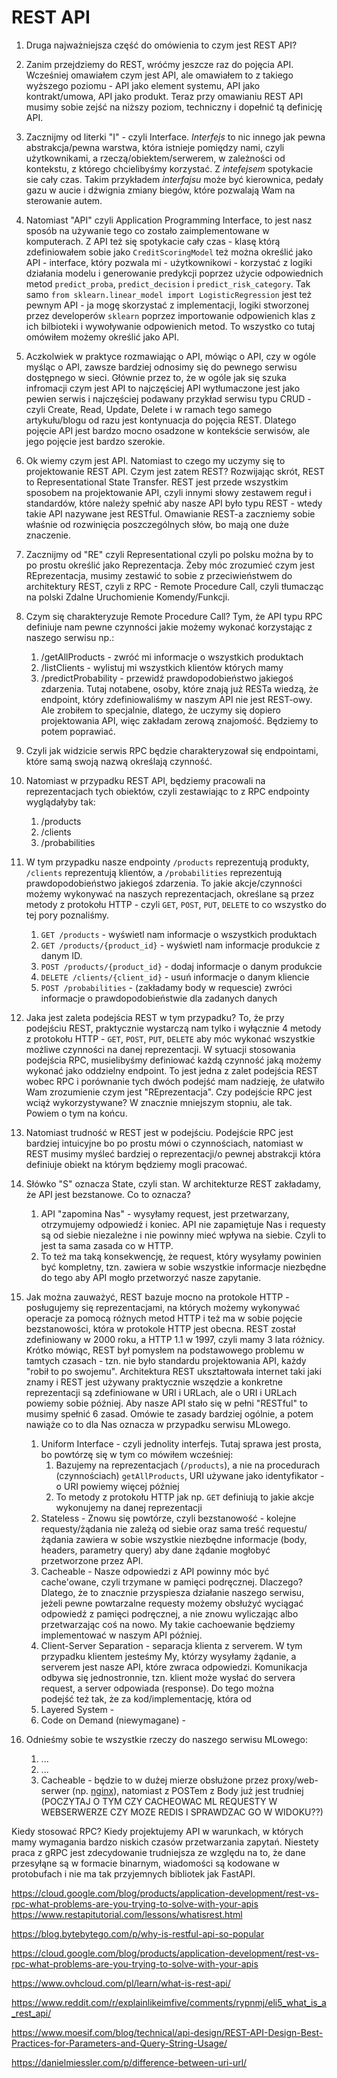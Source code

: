 # REST API

1. Druga najważniejsza część do omówienia to czym jest REST API? 
2. Zanim przejdziemy do REST, wróćmy jeszcze raz do pojęcia API. Wcześniej omawiałem czym jest API, ale omawiałem to z takiego wyższego poziomu - API jako element systemu, API jako kontrakt/umowa, API jako produkt. Teraz przy omawianiu REST API musimy sobie zejść na niższy poziom, techniczny i dopełnić tą definicję API.
3. Zacznijmy od literki "I" - czyli Interface. *Interfejs* to nic innego jak pewna abstrakcja/pewna warstwa, która istnieje pomiędzy nami, czyli użytkownikami, a rzeczą/obiektem/serwerem, w zależności od kontekstu, z którego chcielibyśmy korzystać. Z *intefejsem* spotykacie sie cały czas. Takim przykładem *interfajsu* może być kierownica, pedały gazu w aucie i dźwignia zmiany biegów, które pozwalają Wam na sterowanie autem.
4. Natomiast "API" czyli Application Programming Interface, to jest nasz sposób na używanie tego co zostało zaimplementowane w komputerach. Z API też się spotykacie cały czas - klasę którą zdefiniowałem sobie jako `CreditScoringModel` też można określić jako API - interface, który pozwala mi - użytkownikowi - korzystać z logiki działania modelu i generowanie predykcji poprzez użycie odpowiednich metod `predict_proba`, `predict_decision` i `predict_risk_category`. Tak samo `from sklearn.linear_model import LogisticRegression` jest też pewnym API - ja mogę skorzystać z implementacji, logiki stworzonej przez developerów `sklearn` poprzez importowanie odpowienich klas z ich bilbioteki i wywoływanie odpowienich metod. To wszystko co tutaj omówiłem możemy określić jako API.
5. Aczkolwiek w praktyce rozmawiając o API, mówiąc o API, czy w ogóle myśląc o API, zawsze bardziej odnosimy się do pewnego serwisu dostępnego w sieci. Głównie przez to, że w ogóle jak się szuka infromacji czym jest API to najczęściej API wytłumaczone jest jako pewien serwis i najczęściej podawany przykład serwisu typu CRUD - czyli Create, Read, Update, Delete i w ramach tego samego artykułu/blogu od razu jest kontynuacja do pojęcia REST. Dlatego pojęcie API jest bardzo mocno osadzone w kontekście serwisów, ale jego pojęcie jest bardzo szerokie.
6. Ok wiemy czym jest API. Natomiast to czego my uczymy się to projektowanie REST API. Czym jest zatem REST? Rozwijając skrót, REST to Representational State Transfer. REST jest przede wszystkim sposobem na projektowanie API, czyli innymi słowy zestawem reguł i standardów, które należy spełnić aby nasze API było typu REST - wtedy takie API nazywane jest RESTful. Omawianie REST-a zaczniemy sobie właśnie od rozwinięcia poszczególnych słów, bo mają one duże znaczenie.
7. Zacznijmy od "RE" czyli Representational czyli po polsku można by to po prostu określić jako Reprezentacja. Żeby móc zrozumieć czym jest REprezentacja, musimy zestawić to sobie z przeciwieństwem do architektury REST, czyli z RPC - Remote Procedure Call, czyli tłumacząc na polski Zdalne Uruchomienie Komendy/Funkcji. 
8. Czym się charakteryzuje Remote Procedure Call? Tym, że API typu RPC definiuje nam pewne czynności jakie możemy wykonać korzystając z naszego serwisu np.:
	1. /getAllProducts - zwróć mi informacje o wszystkich produktach
	2. /listClients - wylistuj mi wszystkich klientów których mamy
	3. /predictProbability - przewidź prawdopodobieństwo jakiegoś zdarzenia. Tutaj notabene, osoby, które znają już RESTa wiedzą, że endpoint, który zdefiniowaliśmy w naszym API nie jest REST-owy. Ale zrobiłem to specjalnie, dlatego, że uczymy się dopiero projektowania API, więc zakładam zerową znajomość. Będziemy to potem poprawiać. 
9. Czyli jak widzicie serwis RPC będzie charakteryzował się endpointami, które samą swoją nazwą określają czynność.
10. Natomiast w przypadku REST API, będziemy pracowali na reprezentacjach tych obiektów, czyli zestawiając to z RPC endpointy wyglądałyby tak:
	1. /products
	2. /clients
	3. /probabilities
11. W tym przypadku nasze endpointy `/products` reprezentują produkty, `/clients` reprezentują klientów, a `/probabilities` reprezentują prawdopodobieństwo jakiegoś zdarzenia. To jakie akcje/czynności możemy wykonywać na naszych reprezentacjach, określane są przez metody z protokołu HTTP - czyli `GET`, `POST`, `PUT`, `DELETE` to co wszystko do tej pory poznaliśmy.
	1. `GET /products` - wyświetl nam informacje o wszystkich produktach
	2. `GET /products/{product_id}` - wyświetl nam informacje produkcie z danym ID.
	3. `POST /products/{product_id}` - dodaj informacje o danym produkcie
	4. `DELETE /clients/{client_id}` - usuń informacje o danym kliencie
	5. `POST /probabilities` - (zakładamy body w requescie) zwróci informacje o prawdopodobieństwie dla zadanych danych
12. Jaka jest zaleta podejścia REST w tym przypadku? To, że przy podejściu REST, praktycznie wystarczą nam tylko i wyłącznie 4 metody z protokołu HTTP - `GET`, `POST`, `PUT`, `DELETE` aby móc wykonać wszystkie możliwe czynności na danej reprezentacji. W sytuacji stosowania podejścia RPC, musielibyśmy definiować każdą czynność jaką możemy wykonać jako oddzielny endpoint. To jest jedna z zalet podejścia REST wobec RPC i porównanie tych dwóch podejść mam nadzieję, że ułatwiło Wam zrozumienie czym jest "REprezentacja". Czy podejście RPC jest wciąż wykorzystywane? W znacznie mniejszym stopniu, ale tak. Powiem o tym na końcu.
13. Natomiast trudność w REST jest w podejściu. Podejście RPC jest bardziej intuicyjne bo po prostu mówi o czynnościach, natomiast w REST musimy myśleć bardziej o reprezentacji/o pewnej abstrakcji która definiuje obiekt na którym będziemy mogli pracować. 
14. Słówko "S" oznacza State, czyli stan. W architekturze REST zakładamy, że API jest bezstanowe. Co to oznacza? 
	1. API "zapomina Nas" - wysyłamy request, jest przetwarzany, otrzymujemy odpowiedź i koniec. API nie zapamiętuje Nas i requesty są od siebie niezależne i nie powinny mieć wpływa na siebie. Czyli to jest ta sama zasada co w HTTP.
	2. To też ma taką konsekwencję, że request, który wysyłamy powinien być kompletny, tzn. zawiera w sobie wszystkie informacje niezbędne do tego aby API mogło przetworzyć nasze zapytanie.
15. Jak można zauważyć, REST bazuje mocno na protokole HTTP - posługujemy się reprezentacjami, na których możemy wykonywać operacje za pomocą różnych metod HTTP i też ma w sobie pojęcie bezstanowości, która w protokole HTTP jest obecna. REST został zdefiniowany w 2000 roku, a HTTP 1.1 w 1997, czyli mamy 3 lata różnicy. Krótko mówiąc, REST był pomysłem na podstawowego problemu w tamtych czasach - tzn. nie było standardu projektowania API, każdy "robił to po swojemu".  Architektura REST ukształtowała internet taki jaki znamy i REST jest używany praktycznie wszędzie a konkretne reprezentacji są zdefiniowane w URI i URLach, ale o URI i URLach powiemy sobie później. Aby nasze API stało się w pełni "RESTful" to musimy spełnić 6 zasad. Omówie te zasady bardziej ogólnie, a potem nawiąże co to dla Nas oznacza w przypadku serwisu MLowego.
	1. Uniform Interface - czyli jednolity interfejs. Tutaj sprawa jest prosta, bo powtórzę się w tym co mówiłem wcześniej:
		1. Bazujemy na reprezentacjach (`/products`), a nie na procedurach (czynnościach) `getAllProducts`, URI używane jako identyfikator - o URI powiemy więcej później
		2. To metody z protokołu HTTP jak np. `GET` definiują to jakie akcje wykonujemy na danej reprezentacji
	2. Stateless - Znowu się powtórze, czyli bezstanowość - kolejne requesty/żądania nie zależą od siebie oraz sama treść requestu/żądania zawiera w sobie wszystkie niezbędne informacje (body, headers, parametry query) aby dane żądanie mogłobyć przetworzone przez API.
	3. Cacheable - Nasze odpowiedzi z API powinny móc być cache'owane, czyli trzymane w pamięci podręcznej. Dlaczego? Dlatego, że to znacznie przyspiesza działanie naszego serwisu, jeżeli pewne powtarzalne requesty możemy obsłużyć wyciągać odpowiedź z pamięci podręcznej, a nie znowu wyliczając albo przetwarzając coś na nowo. My takie cachoewanie będziemy implementować w naszym API później. 
	4. Client-Server Separation - separacja klienta z serverem. W tym przypadku klientem jesteśmy My, którzy wysyłamy żądanie, a serverem jest nasze API, które zwraca odpowiedzi. Komunikacja odbywa się jednostronnie, tzn. klient może wysłać do servera request, a server odpowiada (response). 
	   Do tego można podejść też tak, że za kod/implementację, która od
	5. Layered System - 
	6. Code on Demand (niewymagane) - 

16. Odnieśmy sobie te wszystkie rzeczy do naszego serwisu MLowego:
	1. ...
	2. ...
	3. Cacheable - będzie to w dużej mierze obsłużone przez proxy/web-serwer (np. [nginx](https://www.nginx.com/blog/nginx-caching-guide/)), natomiast z POSTem z Body już jest trudniej (POCZYTAJ O TYM CZY CACHEOWAC ML REQUESTY W WEBSERWERZE CZY MOZE REDIS I SPRAWDZAC GO W WIDOKU??)






Kiedy stosować RPC? Kiedy projektujemy API w warunkach, w których mamy wymagania bardzo niskich czasów przetwarzania zapytań. Niestety praca z gRPC jest zdecydowanie trudniejsza ze względu na to, że dane przesyłąne są w formacie binarnym, wiadomości są kodowane w protobufach i nie ma tak przyjemnych bibliotek jak FastAPI.

https://cloud.google.com/blog/products/application-development/rest-vs-rpc-what-problems-are-you-trying-to-solve-with-your-apis
https://www.restapitutorial.com/lessons/whatisrest.html

https://blog.bytebytego.com/p/why-is-restful-api-so-popular

https://cloud.google.com/blog/products/application-development/rest-vs-rpc-what-problems-are-you-trying-to-solve-with-your-apis

https://www.ovhcloud.com/pl/learn/what-is-rest-api/

https://www.reddit.com/r/explainlikeimfive/comments/rypnmj/eli5_what_is_a_rest_api/

https://www.moesif.com/blog/technical/api-design/REST-API-Design-Best-Practices-for-Parameters-and-Query-String-Usage/

https://danielmiessler.com/p/difference-between-uri-url/